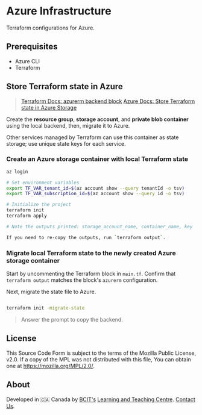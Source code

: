 # Azure Infrastructure

Terraform configurations for Azure.

## Prerequisites

- Azure CLI
- Terraform

## Store Terraform state in Azure

> [Terraform Docs: azurerm backend block](https://developer.hashicorp.com/terraform/language/backend/azurerm)
> [Azure Docs: Store Terraform state in Azure Storage](https://learn.microsoft.com/en-us/azure/developer/terraform/store-state-in-azure-storage?tabs=azure-cli)

Create the **resource group**, **storage account**, and **private blob container** using the local backend, then, migrate it to Azure.

Other services managed by Terraform can use this container as state storage; use unique state keys for each service.

### Create an Azure storage container with local Terraform state

```bash
az login

# Set environment variables
export TF_VAR_tenant_id=$(az account show --query tenantId -o tsv)
export TF_VAR_subscription_id=$(az account show --query id -o tsv)

# Initialize the project
terraform init
terraform apply

# Note the outputs printed: storage_account_name, container_name, key

If you need to re-copy the outputs, run `terraform output`.
```

### Migrate local Terraform state to the newly created Azure storage container

Start by uncommenting the Terraform block in `main.tf`. Confirm that `terraform output` matches the block's `azurerm` configuration.

Next, migrate the state file to Azure.

```bash

terraform init -migrate-state
```

> Answer the prompt to copy the backend.

## License

This Source Code Form is subject to the terms of the Mozilla Public License, v2.0. If a copy of the MPL was not distributed with this file, You can obtain one at <https://mozilla.org/MPL/2.0/>.

## About

Developed in 🇨🇦 Canada by [BCIT's](https://www.bcit.ca/) [Learning and Teaching Centre](https://www.bcit.ca/learning-teaching-centre/). [Contact Us](mailto:ltc_techops@bcit.ca).
